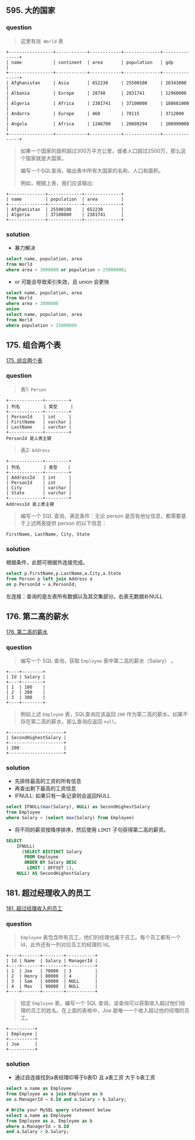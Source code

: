 ## 595. 大的国家

### question

> 这里有张` World` 表
>

```
+-----------------+------------+------------+--------------+---------------+
| name            | continent  | area       | population   | gdp           |
+-----------------+------------+------------+--------------+---------------+
| Afghanistan     | Asia       | 652230     | 25500100     | 20343000      |
| Albania         | Europe     | 28748      | 2831741      | 12960000      |
| Algeria         | Africa     | 2381741    | 37100000     | 188681000     |
| Andorra         | Europe     | 468        | 78115        | 3712000       |
| Angola          | Africa     | 1246700    | 20609294     | 100990000     |
+-----------------+------------+------------+--------------+---------------+
```

> 如果一个国家的面积超过300万平方公里，或者人口超过2500万，那么这个国家就是大国家。
>
> 编写一个SQL查询，输出表中所有大国家的名称、人口和面积。
>
> 例如，根据上表，我们应该输出:
>

```
+--------------+-------------+--------------+
| name         | population  | area         |
+--------------+-------------+--------------+
| Afghanistan  | 25500100    | 652230       |
| Algeria      | 37100000    | 2381741      |
+--------------+-------------+--------------+
```

### solution

- 暴力解决

```sql
select name, population, area 
from World 
where area > 3000000 or population > 25000000;
```

- or 可能会导致索引失效，且 union 会更快

```sql
select name, population, area
from World 
where area > 3000000 
union
select name, population, area
from World 
where population > 25000000
```

## 175. 组合两个表

[175. 组合两个表](https://leetcode-cn.com/problems/combine-two-tables/) 

### question

> 表1: `Person` 
>

```
+-------------+---------+
| 列名         | 类型     |
+-------------+---------+
| PersonId    | int     |
| FirstName   | varchar |
| LastName    | varchar |
+-------------+---------+
PersonId 是上表主键
```

> 表2: `Address`
>

```
+-------------+---------+
| 列名         | 类型    |
+-------------+---------+
| AddressId   | int     |
| PersonId    | int     |
| City        | varchar |
| State       | varchar |
+-------------+---------+
AddressId 是上表主键
```

> 编写一个 SQL 查询，满足条件：无论 person 是否有地址信息，都需要基于上述两表提供 person 的以下信息：
>

```
FirstName, LastName, City, State
```

### solution

根据条件，此题可根据外连接完成。

```sql
select p.FirstName,p.LastName,a.City,a.State
from Person p left join Address a
on p.PersonId = a.PersonId;
```

左连接：查询的是左表所有数据以及其交集部分。右表无数据补NULL

## 176. 第二高的薪水

[176. 第二高的薪水](https://leetcode-cn.com/problems/second-highest-salary/) 

### question

> 编写一个 SQL 查询，获取 `Employee` 表中第二高的薪水（Salary） 。

```
+----+--------+
| Id | Salary |
+----+--------+
| 1  | 100    |
| 2  | 200    |
| 3  | 300    |
+----+--------+
```

> 例如上述 `Employee` 表，SQL查询应该返回 `200` 作为第二高的薪水。如果不存在第二高的薪水，那么查询应返回 `null`。

```
+---------------------+
| SecondHighestSalary |
+---------------------+
| 200                 |
+---------------------+
```

### solution

- 先排除最高的工资的所有信息
- 再查出剩下最高的工资信息
- IFNULL: 如果只有一条记录则会返回NULL

```sql
select IFNULL(max(Salary), NULL) as SecondHighestSalary
from Employee
where Salary < (select max(Salary) from Employee)
```

- 将不同的薪资按降序排序，然后使用 `LIMIT` 子句获得第二高的薪资。

```sql
SELECT
    IFNULL(
      (SELECT DISTINCT Salary
       FROM Employee
       ORDER BY Salary DESC
        LIMIT 1 OFFSET 1),
    NULL) AS SecondHighestSalary
```

## 181. 超过经理收入的员工

[181. 超过经理收入的员工](https://leetcode-cn.com/problems/employees-earning-more-than-their-managers/) 

### question

> `Employee` 表包含所有员工，他们的经理也属于员工。每个员工都有一个 Id，此外还有一列对应员工的经理的 Id。

```
+----+-------+--------+-----------+
| Id | Name  | Salary | ManagerId |
+----+-------+--------+-----------+
| 1  | Joe   | 70000  | 3         |
| 2  | Henry | 80000  | 4         |
| 3  | Sam   | 60000  | NULL      |
| 4  | Max   | 90000  | NULL      |
+----+-------+--------+-----------+
```

> 给定 `Employee` 表，编写一个 SQL 查询，该查询可以获取收入超过他们经理的员工的姓名。在上面的表格中，Joe 是唯一一个收入超过他的经理的员工。

```
+----------+
| Employee |
+----------+
| Joe      |
+----------+
```

### solution

- 通过自连接找到a表经理ID等于b表ID 且 a表工资 大于 b表工资

```sql
select a.name as Employee
from Employee as a join Employee as b
on a.ManagerId = b.Id and a.Salary > b.Salary;
```

```sql
# Write your MySQL query statement below
select a.name as Employee
from Employee as a, Employee as b
where a.ManagerId = b.Id 
and a.Salary > b.Salary; 
```





